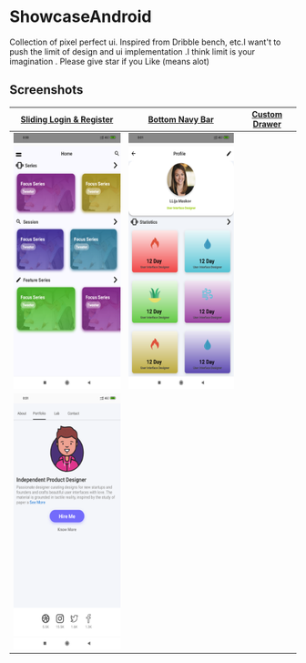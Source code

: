 # ShowcaseAndroid

Collection of pixel perfect ui. Inspired from Dribble bench, etc.I want't to push the limit of design and ui implementation .I think limit is your imagination . 
Please give star if you Like (means alot)
## Screenshots

| [Sliding Login & Register](https://github.com/pedromassango/my_flutter_challenges/blob/master/lib/sliding_login.dart) | [Bottom Navy Bar](https://github.com/pedromassango/bottom_navy_bar) | [Custom Drawer](https://github.com/pedromassango/flutter_delivery) |
| ------------- | ------------- | ------------- |
| <img src="https://github.com/SouravKumarPandit/ShowcaseAndroid/blob/master/screen/img%20(1).png" width="250" height="450"> |<img src="https://github.com/SouravKumarPandit/ShowcaseAndroid/blob/master/screen/img%20(2).png" width="250" height="450"> | 
<img src="https://github.com/SouravKumarPandit/ShowcaseAndroid/blob/master/screen/img%20(3).png" width="250" height="450"> |
